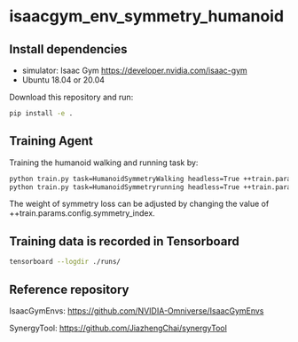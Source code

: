 # isaacgym_env_symmetry_humanoid
## Install dependencies

* simulator: Isaac Gym https://developer.nvidia.com/isaac-gym
* Ubuntu 18.04 or 20.04

Download this repository and run:
```bash
pip install -e .
```
## Training Agent

Training the humanoid walking and running task by:
```bash
python train.py task=HumanoidSymmetryWalking headless=True ++train.params.config.symmetry_index=50
python train.py task=HumanoidSymmetryrunning headless=True ++train.params.config.symmetry_index=50
```
The weight of symmetry loss can be adjusted by changing the value of ++train.params.config.symmetry_index.

## Training data is recorded in Tensorboard
```bash
tensorboard --logdir ./runs/
```

## Reference repository
IsaacGymEnvs:
https://github.com/NVIDIA-Omniverse/IsaacGymEnvs

SynergyTool:
https://github.com/JiazhengChai/synergyTool




